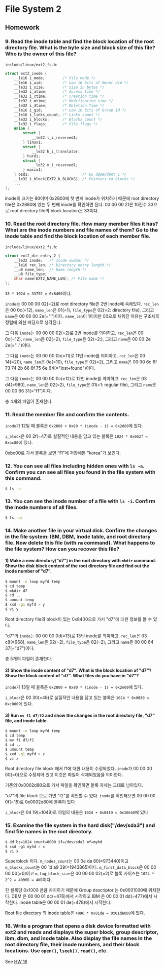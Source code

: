 # File System 2

## Homework

### 9. Read the inode table and find the block location of the root directory file. What is the byte size and block size of this file? Who is the owner of this file?

`include/linux/ext2_fs.h`:

```c
struct ext2_inode {
    __le16 i_mode;        /* File mode */
    __le16 i_uid;         /* Low 16 bits of Owner Uid */
    __le32 i_size;        /* Size in bytes */
    __le32 i_atime;       /* Access time */
    __le32 i_ctime;       /* Creation time */
    __le32 i_mtime;       /* Modification time */
    __le32 i_dtime;       /* Deletion Time */
    __le16 i_gid;         /* Low 16 bits of Group Id */
    __le16 i_links_count; /* Links count */
    __le32 i_blocks;      /* Blocks count */
    __le32 i_flags;       /* File flags */
    union {
        struct {
            __le32 l_i_reserved1;
        } linux1;
        struct {
            __le32 h_i_translator;
        } hurd1;
        struct {
            __le32 m_i_reserved1;
        } masix1;
    } osd1;                        /* OS dependent 1 */
    __le32 i_block[EXT2_N_BLOCKS]; /* Pointers to blocks */
    ...
};
```

inode의 크기는 80이며 0x2800에 첫 번째 inode가 위치하기 때문에 root directory file은 0x2880에 있는 두 번째 inode를 확인하면 된다.
00 00 00 21은 10진수 33으로 root directory file의 block location은 33이다.

### 10. Read the root directory file. How many member files it has? What are the inode numbers and file names of them? Go to the inode table and find the block location of each member file.

`include/linux/ext2_fs.h`:

```c
struct ext2_dir_entry_2 {
    __le32 inode;   /* Inode number */
    __le16 rec_len; /* Directory entry length */
    __u8 name_len;  /* Name length */
    __u8 file_type;
    char name[EXT2_NAME_LEN]; /* File name */
};
```

`33 * 1024 = 33792 = 0x8400`이다.

`inode`는 00 00 00 02(=2)로 root directory file은 2번 inode에 속해있다.
`rec_len`은 00 0c(=12), `name_len`은 01(=1), `file_type`은 02(=2: directory file), 그리고 `name`은 00 00 00 2e(=".")이다.
`name_len`이 1이지만 00으로 채워진 이유는 구조체의 정렬에 의한 패딩으로 생각된다.

그 다음 `inode`는 00 00 00 02(=2)로 2번 inode를 의미하고.
`rec_len`은 00 0c(=12), `name_len`은 02(=2), `file_type`은 02(=2:), 그리고 `name`은 00 00 2e 2e(="..")이다.

그 다음 `inode`는 00 00 00 0b(=11)로 11번 inode를 의미하고.
`rec_len`은 00 14(=20), `name_len`은 0a(=10), `file_type`은 02(=2), 그리고 `name`은 00 00 6c 6f 73 74 2b 66 6f 75 6e 64(="lost+found")이다.

그 다음 `inode`는 00 00 00 0c(=12)로 12번 inode를 의미하고.
`rec_len`은 03 d4(=980), `name_len`은 02(=2), `file_type`은 01(=1: regular file), 그리고 `name`은 00 00 66 31(="f1")이다.

총 4개의 파일이 존재한다.

### 11. Read the member file and confirm the contents.

`inode`가 12일 때 블록은 `0x2800 + 0x80 * (inode - 1) = 0x2d80`에 있다.

`i_block`은 00 2f(=47)로 실질적인 내용을 담고 있는 블록은 `1024 * 0x002f = 0xbc00`에 있다.

0xbc00로 가서 블록을 보면 "f1"에 저장해둔 "korea"가 보인다.

### 12. You can see all files including hidden ones with `ls -a`. Confirm you can see all files you found in the file system with this command.

```bash
$ ls -a
```

### 13. You can see the inode number of a file with `ls -i`. Confirm the inode numbers of all files.

```bash
$ ls -ai
```

### 14. Make another file in your virtual disk. Confirm the changes in the file system: IBM, DBM, Inode table, and root directory file. Now delete this file (with `rm` command). What happens to the file system? How can you recover this file?

#### 1) Make a new directory("d7") in the root directory with `mkdir` command. Show the disk block content of the root directory file and find out the inode number of "d7".

```bash
$ mount -o loop myfd temp
$ cd temp
$ mkdir d7
$ cd ..
$ umount temp
$ xxd -g1 myfd > y
$ vi y
```

Root directory file의 block이 있는 0x8400으로 가서 "d7"에 대한 정보를 볼 수 있다.

"d7"의 `inode`는 00 00 00 0d(=13)로 13번 inode를 의미하고. `rec_len`은 03 c8(=968), `name_len`은 02(=2), `file_type`은 02(=2), 그리고 `name`은 00 00 64 37(="d7")이다.

총 5개의 파일이 존재한다.

#### 2) Show the inode content of "d7". What is the block location of "d7"? Show the block content of "d7". What files do you have in "d7"?

`inode`가 13일 때 블록은 `0x2800 + 0x80 * (inode - 1) = 0x2e00`에 있다.

`i_block`은 00 30(=48)로 실질적인 내용을 담고 있는 블록은 `1024 * 0x0030 = 0xc000`에 있다.

#### 3) Run `mv f1 d7/f2` and show the changes in the root directory file, "d7" file, and inode table.

```bash
$ mount -o loop myfd temp
$ cd temp
$ mv f1 d7/f2
$ cd ..
$ umount temp
$ xxd -g1 myfd > z
$ vi z
```

Root directory file block 에서 f1에 대한 내용이 수정되었다.
`inode`가 00 00 00 00(=0)으로 수정되어 있고 이것은 파일이 삭제되었음을 의미한다.

기존의 0x0002d80으로 가서 파일을 확인하면 블록 자체는 그대로 남아있다.

"d7"의 file block 으로 가면 "f2"를 확인할 수 있다.
`inode`를 확인해보면 00 00 00 0f(=15)로 0x0002e80에 블록이 있다

`i_block`은 04 19(=1049)로 파일의 내용은 `1024 + 0x0419 = 0x10640`에 있다

### 15. Examine the file system in the hard disk("/dev/sda3") and find file names in the root directory.

```bash
$ dd bs=1024 count=8000 if=/dev/sda3 of=myhd
$ xxd –g1 myhd > x
$ vi x
```

Superblock 이다.
`m_nodes_count`는 00 0e da 80(=973440)이고 `m_blocks_count`는 00 1d a9 39(=1943865)이다.
`m_first_data_block`은 00 00 00 00(=0)이고 `m_log_block_size`은 00 00 00 02(=2)로 블록 사이즈는 `1024 * 2^2 = 4096B = 4KB`이다.

한 블록당 0x1000 만큼 차지하기 때문에 Group descriptor 는 0x0001000에 위치한다. DBM 은 00 00 01 dc(=476)에서 시작하고 IBM 은 00 00 01 dd(=477)에서 시작한다.
inode table은 00 00 01 de(=478)에서 시작한다.

Root file directory 의 inode table은 `4096 * 0x01de = 0x01de000`에 있다.

### 16. Write a program that opens a disk device formatted with ext2 and reads and displays the super block, group descriptor, ibm, dbm, and inode table. Also display the file names in the root directory file, their inode numbers, and their block locations. Use `open()`, `lseek()`, `read()`, etc.

See [HW 16](./hw16/main.c)
